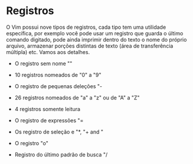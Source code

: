 Registros
=========

O Vim possui nove tipos de registros, cada tipo tem uma utilidade
específica, por exemplo você pode usar um registro que guarda o último
comando digitado, pode ainda imprimir dentro do texto o nome do próprio
arquivo, armazenar porções distintas de texto (área de transferência
múltipla) etc. Vamos aos detalhes.

-   O registro sem nome ""

-   10 registros nomeados de "0" a "9"

-   O registro de pequenas deleções "-

-   26 registros nomeados de "a" a "z" ou de "A" a "Z"

-   4 registros somente leitura

-   O registro de expressões "=

-   Os registro de seleção e "\*, "+ and " 

-   O registro "o"

-   Registro do último padrão de busca "/

